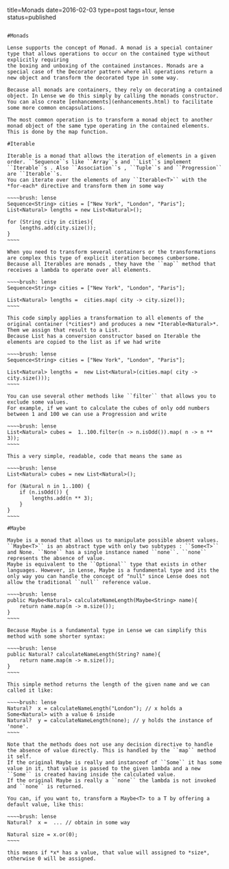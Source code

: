 title=Monads
date=2016-02-03
type=post
tags=tour, lense
status=published
~~~~~~

#Monads

Lense supports the concept of Monad. A monad is a special container type that allows operations to occur on the contained type without explicitly requiring 
the boxing and unboxing of the contained instances. Monads are a special case of the Decorator pattern where all operations return a new object and transform the decorated type in some way.

Because all monads are containers, they rely on decorating a contained object. In Lense we do this simply by calling the monads constructor. 
You can also create [enhancements](enhancements.html) to facilitate some more common encapsulations.

The most common operation is to transform a monad object to another monad object of the same type operating in the contained elements. This is done by the map function.

#Iterable

Iterable is a monad that allows the iteration of elements in a given order. ``Sequence``s like ``Array``s and ``List``s implement ``Iterable``s . Also ``Association``s , ``Tuple``s and ``Progression`` are ``Iterable``s.
You can iterate over the elements of any ``Iterable<T>`` with the *for-each* directive and transform them in some way

~~~~brush: lense 
Sequence<String> cities = ["New York", "London", "Paris"];
List<Natural> lengths = new List<Natural>();

for (String city in cities){
	lengths.add(city.size());
}
~~~~

When you need to transform several containers or the transformations are complex this type of explicit iteration becomes cumbersome. 
Because all Iterables are monads , they have the ``map`` method that receives a lambda to operate over all elements. 

~~~~brush: lense 
Sequence<String> cities = ["New York", "London", "Paris"];

List<Natural> lengths =  cities.map( city -> city.size());
~~~~

This code simply applies a transformation to all elements of the original container (*cities*) and produces a new *Iterable<Natural>*. Them we assign that result to a List.
Because List has a conversion constructor based on Iterable the elements are copied to the list as if we had write

~~~~brush: lense 
Sequence<String> cities = ["New York", "London", "Paris"];

List<Natural> lengths =  new List<Natural>(cities.map( city -> city.size()));
~~~~

You can use several other methods like ``filter`` that allows you to exclude some values. 
For example, if we want to calculate the cubes of only odd numbers between 1 and 100 we can use a Progression and write 

~~~~brush: lense 
List<Natural> cubes =  1..100.filter(n -> n.isOdd()).map( n -> n ** 3));
~~~~

This a very simple, readable, code that means the same as 

~~~~brush: lense 
List<Natural> cubes = new List<Natural>();

for (Natural n in 1..100) {
	if (n.isOdd()) {
		lengths.add(n ** 3);
	}
}
~~~~

#Maybe

Maybe is a monad that allows us to manipulate possible absent values. ``Maybe<T>`` is an abstract type with only two subtypes : ``Some<T>`` and None. ``None`` has a single instance named ``none``. ``none`` represents the absence of value. 
Maybe is equivalent to the ``Optional`` type that exists in other languages. However, in Lense, Maybe is a fundamental type and its the only way you can handle the concept of "null" since Lense does not allow the traditional ``null`` reference value. 

~~~~brush: lense 
public Maybe<Natural> calculateNameLength(Maybe<String> name){
	return name.map(m -> m.size());
}
~~~~

Because Maybe is a fundamental type in Lense we can simplify this method with some shorter syntax:

~~~~brush: lense 
public Natural? calculateNameLength(String? name){
	return name.map(m -> m.size());
}
~~~~

This simple method returns the length of the given name and we can called it like:

~~~~brush: lense 
Natural?  x = calculateNameLength("London"); // x holds a Some<Natural> with a value 6 inside
Natural?  y = calculateNameLength(none); // y holds the instance of 'none'. 
~~~~

Note that the methods does not use any decision directive to handle the absence of value directly. This is handled by the ``map`` method it self.
If the original Maybe is really and instanceof of ``Some`` it has some value in it, that value is passed to the given lambda and a new ``Some`` is created having inside the calculated value.
If the original Maybe is really a ``none`` the lambda is not invoked and ``none`` is returned.

You can, if you want to, transform a Maybe<T> to a T by offering a default value, like this:

~~~~brush: lense 
Natural?  x =  ... // obtain in some way

Natural size = x.or(0);
~~~~

this means if *x* has a value, that value will assigned to *size*, otherwise 0 will be assigned.
